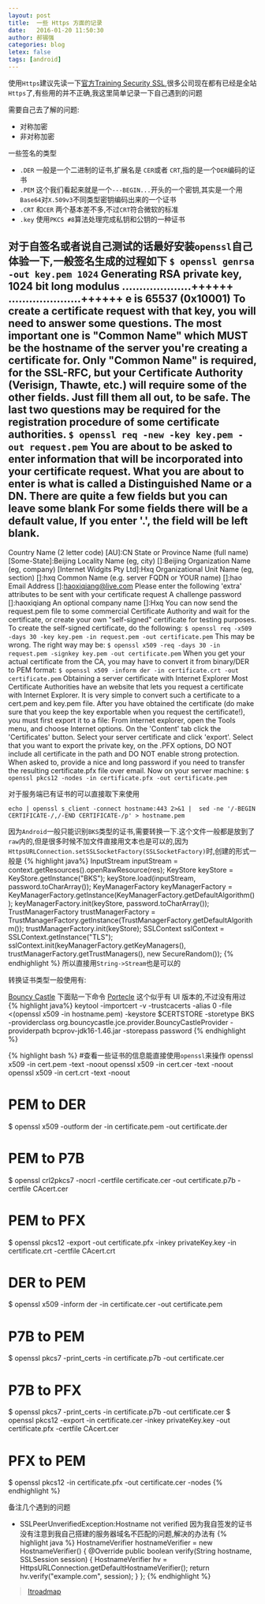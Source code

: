 ```yaml
---
layout: post
title:  一些 Https 方面的记录
date:   2016-01-20 11:50:30
author: 郝锡强
categories: blog
letex: false
tags: [android]
---
```

使用`Https`建议先读一下[官方Training Security SSL](https://developer.android.com/intl/zh-cn/training/articles/security-ssl.html),很多公司现在都有已经是全站`Https`了,有些用的并不正确,我这里简单记录一下自己遇到的问题

<!-- more -->
需要自己去了解的问题:

* 对称加密
* 非对称加密

一些签名的类型

* `.DER` 一般是一个二进制的证书,扩展名是 `CER`或者 `CRT`,指的是一个`DER`编码的证书 
* `.PEM` 这个我们看起来就是一个`---BEGIN...`开头的一个密钥,其实是一个用 `Base64`对`X.509v3`不同类型密钥编码出来的一个证书 
* `.CRT` 和`CER` 两个基本差不多,不过`CRT`符合微软的标准
* `.key` 使用`PKCS #8`算法处理完成私钥和公钥的一种证书

对于自签名或者说自己测试的话最好安装`openssl`自己体验一下,一般签名生成的过程如下
`$ openssl genrsa -out key.pem 1024`
Generating RSA private key, 1024 bit long modulus
....................++++++
.....................++++++
e is 65537 (0x10001)
To create a certificate request with that key, you will need to answer some questions. The most important one is "Common Name" which MUST be the hostname of the server you're creating a certificate for. Only "Common Name" is required, for the SSL-RFC, but your Certificate Authority (Verisign, Thawte, etc.) will require some of the other fields. Just fill them all out, to be safe. The last two questions may be required for the registration procedure of some certificate authorities.
`$ openssl req -new -key key.pem -out request.pem`
You are about to be asked to enter information that will be incorporated
into your certificate request.
What you are about to enter is what is called a Distinguished Name or a DN.
There are quite a few fields but you can leave some blank
For some fields there will be a default value,
If you enter '.', the field will be left blank.
-----
Country Name (2 letter code) [AU]:CN
State or Province Name (full name) [Some-State]:Beijing
Locality Name (eg, city) []:Beijing
Organization Name (eg, company) [Internet Widgits Pty Ltd]:Hxq
Organizational Unit Name (eg, section) []:hxq
Common Name (e.g. server FQDN or YOUR name) []:hao
Email Address []:haoxiqiang@live.com
Please enter the following 'extra' attributes
to be sent with your certificate request
A challenge password []:haoxiqiang
An optional company name []:Hxq
You can now send the request.pem file to some commercial Certificate Authority and wait for the certificate, or create your own "self-signed" certificate for testing purposes.
To create the self-signed certificate, do the following:
`$ openssl req -x509 -days 30 -key key.pem -in request.pem -out certificate.pem`
This may be wrong. The right way may be:
`$ openssl x509 -req -days 30 -in request.pem -signkey key.pem -out certificate.pem`
When you get your actual certificate from the CA, you may have to convert it from binary/DER to PEM format:
`$ openssl x509 -inform der -in certificate.crt -out certificate.pem`
Obtaining a server certificate with Internet Explorer
Most Certificate Authorities have an website that lets you request a certificate with Internet Explorer. It is very simple to convert such a certificate to a cert.pem and key.pem file. After you have obtained the certificate (do make sure that you keep the key exportable when you request the certificate!), you must first export it to a file:
From internet explorer, open the Tools menu, and choose Internet options. On the 'Content' tab click the 'Certificates' button. Select your server certificate and click 'export'.
Select that you want to export the private key, on the .PFX options, DO NOT include all certificate in the path and DO NOT enable strong protection. When asked to, provide a nice and long password if you need to transfer the resulting certificate.pfx file over email.
Now on your server machine:
`$ openssl pkcs12 -nodes -in certificate.pfx -out certificate.pem `
	

 对于服务端已有证书的可以直接取下来使用
 
`echo | openssl s_client -connect hostname:443 2>&1 |  sed -ne '/-BEGIN CERTIFICATE-/,/-END CERTIFICATE-/p' > hostname.pem`

因为`Android`一般只能识别`BKS`类型的证书,需要转换一下.这个文件一般都是放到了 `raw`内的,但是很多时候不加文件直接用文本也是可以的,因为`HttpsURLConnection.setSSLSocketFactory(SSLSocketFactory)`时,创建的形式一般是
{% highlight java%}
InputStream inputStream = context.getResources().openRawResource(res);
KeyStore keyStore = KeyStore.getInstance("BKS");
keyStore.load(inputStream, password.toCharArray());
KeyManagerFactory keyManagerFactory = KeyManagerFactory.getInstance(KeyManagerFactory.getDefaultAlgorithm());
keyManagerFactory.init(keyStore, password.toCharArray());
TrustManagerFactory trustManagerFactory = TrustManagerFactory.getInstance(TrustManagerFactory.getDefaultAlgorithm());
trustManagerFactory.init(keyStore);
SSLContext sslContext = SSLContext.getInstance("TLS");
sslContext.init(keyManagerFactory.getKeyManagers(), trustManagerFactory.getTrustManagers(), new SecureRandom());
{% endhighlight %}
所以直接用`String->Stream`也是可以的

转换证书类型一般使用有:

[Bouncy Castle](http://www.bouncycastle.org/java.html) 下面贴一下命令
[Portecle](http://sourceforge.net/projects/portecle/) 这个似乎有 UI 版本的,不过没有用过
{% highlight java%}
keytool -importcert -v 
 -trustcacerts 
 -alias 0 
 -file <(openssl x509 -in hostname.pem) 
 -keystore $CERTSTORE -storetype BKS 
 -providerclass org.bouncycastle.jce.provider.BouncyCastleProvider 
 -providerpath bcprov-jdk16-1.46.jar 
 -storepass password
 {% endhighlight %}
 
{% highlight bash %}
#查看一些证书的信息能直接使用`openssl`来操作
openssl x509 -in cert.pem -text -noout
openssl x509 -in cert.cer -text -noout
openssl x509 -in cert.crt -text -noout

# PEM to DER
$ openssl x509 -outform der -in certificate.pem -out certificate.der
# PEM to P7B
$ openssl crl2pkcs7 -nocrl -certfile certificate.cer -out certificate.p7b -certfile CAcert.cer
# PEM to PFX
$ openssl pkcs12 -export -out certificate.pfx -inkey privateKey.key -in certificate.crt -certfile CAcert.crt
# DER to PEM
$ openssl x509 -inform der -in certificate.cer -out certificate.pem
# P7B to PEM
$ openssl pkcs7 -print_certs -in certificate.p7b -out certificate.cer
# P7B to PFX
$ openssl pkcs7 -print_certs -in certificate.p7b -out certificate.cer
$ openssl pkcs12 -export -in certificate.cer -inkey privateKey.key -out certificate.pfx -certfile CAcert.cer
# PFX to PEM
$ openssl pkcs12 -in certificate.pfx -out certificate.cer -nodes
{% endhighlight %}

备注几个遇到的问题

* SSLPeerUnverifiedException:Hostname not verified 因为我自签发的证书没有注意到我自己搭建的服务器域名不匹配的问题,解决的办法有
{% highlight java %}
HostnameVerifier hostnameVerifier = new HostnameVerifier() {
    @Override
    public boolean verify(String hostname, SSLSession session) {
        HostnameVerifier hv =
            HttpsURLConnection.getDefaultHostnameVerifier();
        return hv.verify("example.com", session);
    }
};
{% endhighlight %}

>[Itroadmap](http://itroadmap.sinaapp.com/2015/12/07/fail-javax-net-ssl-sslpeerunverifiedexceptionhostname-not-verified/)
